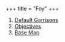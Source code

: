 +++
title = "Foy"
+++
<nav class="nav nav--grid">
    <ol>
        <li><a href="foy-default-garrisons.png" target="_blank">Default Garrisons</a></li>
        <li><a href="foy-objectives.png" target="_blank">Objectives</a></li>
        <li><a href="foy.png" target="_blank">Base Map</a></li>
    </ol>
</nav>
